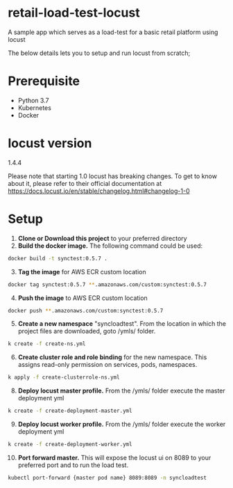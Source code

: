 # retail-load-test-locust
A sample app which serves as a load-test for a basic retail platform using locust

The below details lets you to setup and run locust from scratch; 

# Prerequisite
- Python 3.7 
- Kubernetes
- Docker

# locust version
1.4.4

Please note that starting 1.0 locust has breaking changes.
To get to know about it, please refer to their official documentation at https://docs.locust.io/en/stable/changelog.html#changelog-1-0

# Setup
1. **Clone or Download this project** to your preferred directory
2. **Build the docker image.** The following command could be used:
```sh
docker build -t synctest:0.5.7 .
```
3. **Tag the image** for AWS ECR custom location
```sh
docker tag synctest:0.5.7 **.amazonaws.com/custom:synctest:0.5.7
```
4. **Push the image** to AWS ECR custom location
```sh
docker push **.amazonaws.com/custom:synctest:0.5.7
```
5. **Create a new namespace** "syncloadtest". From the location in which the project files are downloaded, goto /ymls/ folder.
```sh
k create -f create-ns.yml
```
6. **Create cluster role and role binding** for the new namespace.  This assigns read-only permission on services, pods, namespaces.
```sh
k apply -f create-clusterrole-ns.yml
```
8. **Deploy locust master profile.** From the /ymls/ folder execute the master deployment yml
```sh
k create -f create-deployment-master.yml
```
9. **Deploy locust worker profile.** From the /ymls/ folder execute the worker deployment yml
```sh
k create -f create-deployment-worker.yml
```
10. **Port forward master.** This will expose the locust ui on 8089 to your preferred port and to run the load test.
```sh
kubectl port-forward {master pod name} 8089:8089 -n syncloadtest
```
